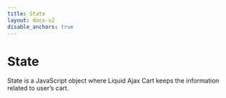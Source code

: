 ```yaml
---
title: State
layout: docs-v2
disable_anchors: true
---
```


# State
State is a JavaScript object where Liquid Ajax Cart keeps the information related to user’s cart.